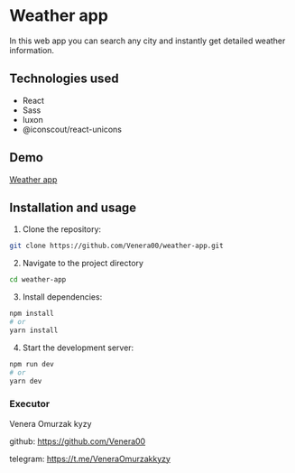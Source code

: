 # Weather app

In this web app you can search any city and instantly get detailed weather information.

## Technologies used

- React
- Sass
- luxon
- @iconscout/react-unicons

## Demo

[Weather app](weather-app-seven-omega-86.vercel.app)

## Installation and usage

1. Clone the repository:

```bash
git clone https://github.com/Venera00/weather-app.git
```

2. Navigate to the project directory

```bash
cd weather-app
```

3. Install dependencies:

```bash
npm install
# or
yarn install
```

4. Start the development server:

```bash
npm run dev
# or
yarn dev
```

### Executor

Venera Omurzak kyzy

github: https://github.com/Venera00

telegram: https://t.me/VeneraOmurzakkyzy
